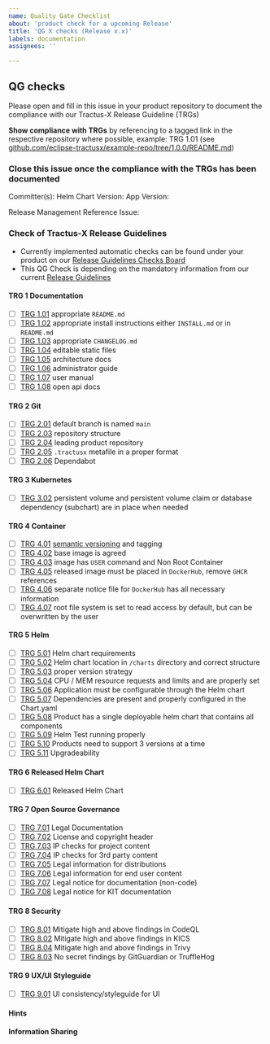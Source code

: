 ```yaml
---
name: Quality Gate Checklist
about: 'product check for a upcoming Release'
title: 'QG X checks (Release x.x)'
labels: documentation
assignees: ''

---
```


## QG checks

Please open and fill in this issue in your product repository to document the compliance with our Tractus-X Release Guideline (TRGs)

**Show compliance with TRGs** by referencing to a tagged link in the respective repository where possible, example: TRG 1.01 (see [github.com/eclipse-tractusx/example-repo/tree/1.0.0/README.md](https://github.com/eclipse-tractusx/example-repo/tree/1.0.0/README.md))

### Close this issue once the compliance with the TRGs has been documented

Committer(s): <!-- Note: Please add every committer to this product -->
Helm Chart Version: <!-- Note: Please note the current Helm Chart Version to check. -->
App Version: <!-- Note: Please note the current App Version to check. -->

Release Management Reference Issue: <!-- Note: Add the related product RM issue -->

### Check of Tractus-X Release Guidelines

- Currently implemented automatic checks can be found under your product on our [Release Guidelines Checks Board](https://eclipse-tractusx.github.io/sig-release/)
- This QG Check is depending on the mandatory information from our current [Release Guidelines](https://eclipse-tractusx.github.io/docs/release)

#### TRG 1 Documentation

- [ ] [TRG 1.01](https://eclipse-tractusx.github.io/docs/release/trg-1/trg-1-1) appropriate `README.md`
- [ ] [TRG 1.02](https://eclipse-tractusx.github.io/docs/release/trg-1/trg-1-2) appropriate install instructions either `INSTALL.md` or in `README.md`
- [ ] [TRG 1.03](https://eclipse-tractusx.github.io/docs/release/trg-1/trg-1-3) appropriate `CHANGELOG.md`
- [ ] [TRG 1.04](https://eclipse-tractusx.github.io/docs/release/trg-1/trg-1-4) editable static files
- [ ] [TRG 1.05](https://eclipse-tractusx.github.io/docs/release/trg-1/trg-1-05) architecture docs
- [ ] [TRG 1.06](https://eclipse-tractusx.github.io/docs/release/trg-1/trg-1-06) administrator guide
- [ ] [TRG 1.07](https://eclipse-tractusx.github.io/docs/release/trg-1/trg-1-07) user manual
- [ ] [TRG 1.08](https://eclipse-tractusx.github.io/docs/release/trg-1/trg-1-08) open api docs

#### TRG 2 Git

- [ ] [TRG 2.01](https://eclipse-tractusx.github.io/docs/release/trg-2/trg-2-1) default branch is named `main`
- [ ] [TRG 2.03](https://eclipse-tractusx.github.io/docs/release/trg-2/trg-2-3) repository structure
- [ ] [TRG 2.04](https://eclipse-tractusx.github.io/docs/release/trg-2/trg-2-4) leading product repository
- [ ] [TRG 2.05](https://eclipse-tractusx.github.io/docs/release/trg-2/trg-2-5) `.tractusx` metafile in a proper format
- [ ] [TRG 2.06](https://eclipse-tractusx.github.io/docs/release/trg-2/trg-2-6) Dependabot

#### TRG 3 Kubernetes

- [ ] [TRG 3.02](https://eclipse-tractusx.github.io/docs/release/trg-3/trg-3-2) persistent volume and persistent volume claim or database dependency (subchart) are in place when needed

#### TRG 4 Container

- [ ] [TRG 4.01](https://eclipse-tractusx.github.io/docs/release/trg-4/trg-4-01) [semantic versioning](https://semver.org/) and tagging <!-- container is tagged correctly additionally to the latest tag -->
- [ ] [TRG 4.02](https://eclipse-tractusx.github.io/docs/release/trg-4/trg-4-02) base image is agreed  <!-- Java, Kotlin, ... if JVM based language use base image from [Eclipse Temurin](https://hub.docker.com/_/eclipse-temurin) -->
- [ ] [TRG 4.03](https://eclipse-tractusx.github.io/docs/release/trg-4/trg-4-03) image has `USER` command and Non Root Container
- [ ] [TRG 4.05](https://eclipse-tractusx.github.io/docs/release/trg-4/trg-4-05) released image must be placed in `DockerHub`, remove `GHCR` references
- [ ] [TRG 4.06](https://eclipse-tractusx.github.io/docs/release/trg-4/trg-4-06) separate notice file for `DockerHub` has all necessary information
- [ ] [TRG 4.07](https://eclipse-tractusx.github.io/docs/release/trg-4/trg-4-07) root file system is set to read access by default, but can be overwritten by the user

#### TRG 5 Helm

- [ ] [TRG 5.01](https://eclipse-tractusx.github.io/docs/release/trg-5/trg-5-01) Helm chart requirements
- [ ] [TRG 5.02](https://eclipse-tractusx.github.io/docs/release/trg-5/trg-5-02) Helm chart location in `/charts` directory and correct structure
- [ ] [TRG 5.03](https://eclipse-tractusx.github.io/docs/release/trg-5/trg-5-03) proper version strategy 
- [ ] [TRG 5.04](https://eclipse-tractusx.github.io/docs/release/trg-5/trg-5-04) CPU / MEM resource requests and limits and are properly set
- [ ] [TRG 5.06](https://eclipse-tractusx.github.io/docs/release/trg-5/trg-5-06) Application must be configurable through the Helm chart <!-- every startup configuration aspect of your application must be configurable through the Helm chart (ingress class, tls, labels, annotations, database, secrets, persistence, env variables) -->
- [ ] [TRG 5.07](https://eclipse-tractusx.github.io/docs/release/trg-5/trg-5-07) Dependencies are present and properly configured in the Chart.yaml
- [ ] [TRG 5.08](https://eclipse-tractusx.github.io/docs/release/trg-5/trg-5-08) Product has a single deployable helm chart that contains all components <!--(backend, frontend, etc.) -->
- [ ] [TRG 5.09](https://eclipse-tractusx.github.io/docs/release/trg-5/trg-5-09) Helm Test running properly
- [ ] [TRG 5.10](https://eclipse-tractusx.github.io/docs/release/trg-5/trg-5-10) Products need to support 3 versions at a time
- [ ] [TRG 5.11](https://eclipse-tractusx.github.io/docs/release/trg-5/trg-5-11) Upgradeability
 
#### TRG 6 Released Helm Chart

- [ ] [TRG 6.01](https://eclipse-tractusx.github.io/docs/release/trg-6/trg-6-1) Released Helm Chart <!-- A released Helm chart for each Tractus-X sub-product is expected to be available in corresponding GitHub repository. -->

#### TRG 7 Open Source Governance
- [ ] [TRG 7.01](https://eclipse-tractusx.github.io/docs/release/trg-7/trg-7-01) Legal Documentation
- [ ] [TRG 7.02](https://eclipse-tractusx.github.io/docs/release/trg-7/trg-7-02) License and copyright header <!-- must be present in every file if possible and update the year in the copyright section at the beginning of each new year. --> 
- [ ] [TRG 7.03](https://eclipse-tractusx.github.io/docs/release/trg-7/trg-7-03) IP checks for project content <!-- for each PR containing more than 1000 relevant lines there **must** be an approved [IP review for Code Contributions](/docs/oss/issues#eclipse-gitlab-ip-issue-tracker) before the contribution can be pushed/merged -->
- [ ] [TRG 7.04](https://eclipse-tractusx.github.io/docs/release/trg-7/trg-7-04) IP checks for 3rd party content
- [ ] [TRG 7.05](https://eclipse-tractusx.github.io/docs/release/trg-7/trg-7-05) Legal information for distributions
- [ ] [TRG 7.06](https://eclipse-tractusx.github.io/docs/release/trg-7/trg-7-06) Legal information for end user content
- [ ] [TRG 7.07](https://eclipse-tractusx.github.io/docs/release/trg-7/trg-7-07) Legal notice for documentation (non-code)
- [ ] [TRG 7.08](https://eclipse-tractusx.github.io/docs/release/trg-7/trg-7-08) Legal notice for KIT documentation

#### TRG 8 Security
- [ ] [TRG 8.01](https://eclipse-tractusx.github.io/docs/release/trg-8/trg-8-01) Mitigate high and above findings in CodeQL
- [ ] [TRG 8.02](https://eclipse-tractusx.github.io/docs/release/trg-8/trg-8-02) Mitigate high and above findings in KICS
- [ ] [TRG 8.04](https://eclipse-tractusx.github.io/docs/release/trg-8/trg-8-04) Mitigate high and above findings in Trivy
- [ ] [TRG 8.03](https://eclipse-tractusx.github.io/docs/release/trg-8/trg-8-03) No secret findings by GitGuardian or TruffleHog

#### TRG 9 UX/UI Styleguide
- [ ] [TRG 9.01](https://eclipse-tractusx.github.io/docs/release/trg-9/trg-9-01) UI consistency/styleguide for UI

#### Hints

#### Information Sharing
